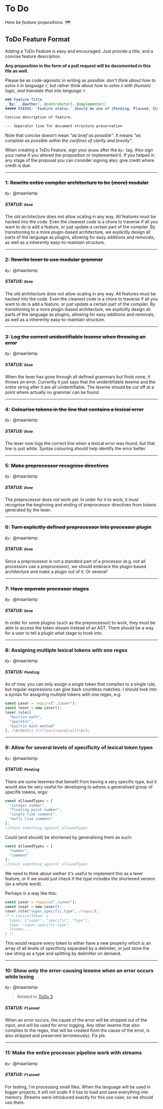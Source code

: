 # To Do
_Here be feature propositions._ 🗺️

## ToDo Feature Format
Adding a ToDo Feature is easy and encouraged. Just provide a title, and a concise feature description.

**Any proposition in the form of a pull request will be documented in this file as well.**

Please be as code-agnostic in writing as possible: _don't think about how to solve `X` in language `Y`_, but rather _think about how to solve `X` with (human) logic, and translate that into language `Y`_.

```md
### Feature Title
_`By:`_ @author[, @contributor[, @implementor]]
##### STATUS: `Feature status.` Should be one of [Pending, Planned, Started, Done, Rejected].

Concise description of feature.

--- Seperator line for document structure preservation
```

Note that concise doesn't mean _"as brief as possible"_. It means _"as complete as possible within the confines of clarity and brevity"_.

When creating a ToDo Feature, sign your `@name` after the _`By:`_ tag. Also sign your name if you altered the proposition or implemented it. If you helped in any stage of the proposal you can consider signing also; give credit where credit is due.

---

### 1: ~~Rewrite entire compiler architecture to be (more) modular~~
_`By:`_ @maanlamp
##### STATUS: `Done`

The old architecture does not allow scaling in any way. All features must be hacked into the code. Even the cleanest code is a chore to traverse if all you want to do is add a feature, or just update a certain part of the compiler. By transitioning to a more plugin-based architecture, we explicitly design all parts of the language as plugins, allowing for easy additions and removals, as well as a inherently easy-to-maintain structure.

---

### 2: ~~Rewrite lexer to use modular grammar~~
_`By:`_ @maanlamp
##### STATUS: `Done`

The old architecture does not allow scaling in any way. All features must be hacked into the code. Even the cleanest code is a chore to traverse if all you want to do is add a feature, or just update a certain part of the compiler. By transitioning to a more plugin-based architecture, we explicitly design all parts of the language as plugins, allowing for easy additions and removals, as well as a inherently easy-to-maintain structure.

---

### 3: ~~Log the correct unidentifiable lexeme when throwing an error~~
_`By:`_ @maanlamp
##### STATUS: `Done`

When the lexer has gone through all defined grammars but finds none, it throws an error. Currently it just says that the unidentifiable lexeme and the _entire_ string after it are all unidentifiable. The lexeme should be cut off at a point where actually no grammar can be found.

---

### 4: ~~Colourise tokens in the line that contains a lexical error~~
_`By:`_ @maanlamp
##### STATUS: `Done`

The lexer now logs the correct line when a lexical error was found, but that line is just white. Syntax colouring should help identify the error better.

---

### 5: ~~Make preprocessor recognise directives~~
_`By:`_ @maanlamp
##### STATUS: `Done`

The preprocessor does not work yet. In order for it to work, it must recognise the beginning and ending of preprocessor directives from tokens generated by the lexer.

---

### 6: ~~Turn explicitly defined preprocessor into processor plugin~~
_`By:`_ @maanlamp
##### STATUS: `Done`

Since a preprocessor is not a standard part of a processor (e.g. not all processors use a preprocessor), we should embrace the plugin-based architecture and make a plugin out of it. Or several!

---

### 7: ~~Have seperate processor stages~~
_`By:`_ @maanlamp
##### STATUS: `Done`

In order for some plugins (such as the preprocessor) to work, they must be able to access the token stream instead of an AST. There should be a way for a user to tell a plugin what stage to hook into.

---

### 8: Assigning multiple lexical tokens with one regex
_`By:`_ @maanlamp
##### STATUS: `Pending`

As of now, you can only assign a single token that complies to a single rule, but regular expressions can give back countless matches. I should look into a syntax for assigning multiple tokens with one regex, e.g:

```js
const Lexer = require("./Lexer");
const lexer = new Lexer();
lexer.rule([
  "builtin math",
  "operator",
  "builtin math method"
], /\b(Math)(.?)(floor|round|ceil)\b/);
```

---

### 9: Allow for several levels of specificity of lexical token types
_`By:`_ @maanlamp
##### STATUS: `Pending`

There are some lexemes that benefit from having a very specific type, but it would alse be very useful for developing to adress a generalised group of specifik tokens, ergo:
```js
const allowedTypes = [
  "integer number",
  "floating point number",
  "single line comment",
  "multi line comment"
];
//Check something against allowedTypes
```
Could (and should) be shortened by generalising them as such:
```js
const allowedTypes = [
  "number",
  "comment"
];
//Check something against allowedTypes
```
We need to think about wether it's useful to implement this as a lexer feature, or if we sould just check if the type includes the shortened version (as a whole word).

Perhaps in a way like this:
```js
const Lexer = require("./Lexer");
const lexer = new Lexer();
lexer.rule("super,specific,type", /regex/);
/* > LexicalToken: {
  types: ["super", "specific", "type"],
  type: "super.specific.type",
  lexeme: ...
} */
```
This would require every token to either have a new property which is an array of all levels of specificity separated by a delimiter, or just store the raw string as a type and splitting by delimitter on demand.

---

### 10: Show only the error-causing lexeme when an error occurs while lexing
_`By:`_ @maanlamp
> Related to [ToDo 3](#3-log-the-correct-unidentifiable-lexeme-when-throwing-an-error)
##### STATUS: `Planned`

When an error occurs, the cause of the error will be stripped out of the input, and will be used for error logging. Any other lexeme that also complies to the regex, that will be created from the cause of the error, is also stripped and preserved (erroneously). Fix pls.

---

### 11: Make the entire processor pipeline work with streams
_`By:`_ @maanlamp
##### STATUS: `Planned`

For testing, I'm processing small files. When the language will be used in bigger projects, it will not scale if it has to load and save everything into memory. Streams were introduced exactly for this use case, so we should use them.